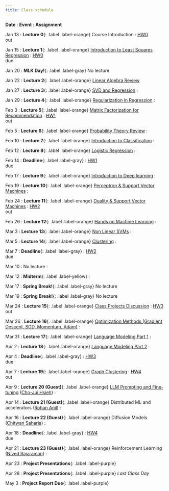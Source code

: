 ```yaml
---
title: Class schedule
---
```

**Date**
: **Event**
    : **Assignment**

Jan 13
: **Lecture 0**{: .label .label-orange} Course Introduction
	: [HW0](/main/homeworks/#homework-0-survey) <br> out

Jan 15
: **Lecture 1**{: .label .label-orange} [Introduction to Least Squares Regression](/main/Lectures/#lecture-1)
    : [HW0](/main/homeworks/#homework-0-survey) <br> due

Jan 20
: **MLK Day!**{: .label .label-gray} No lecture

Jan 22
: **Lecture 2**{: .label .label-orange} [Linear Algebra Review](/main/Lectures/#lecture-2)
        <!-- : [[M1]](/info/books/#primary-textbooks) <br> Ch1 -->

Jan 27
: **Lecture 3**{: .label .label-orange} [SVD and Regression](/main/Lectures/#lecture-3)
    : 

Jan 29
: **Lecture 4**{: .label .label-orange} [Regularization in Regression](/main/Lectures/#lecture-4) 
    : 

Feb 3
: **Lecture 5**{: .label .label-orange} [Matrix Factorization for Recommendation](/main/Lectures/#lecture-5)
    : [HW1](/main/homeworks/#homework-1) <br> out

Feb 5
: **Lecture 6**{: .label .label-orange} [Probability Theory Review](/main/Lectures/#lecture-6)
    : 

Feb 10
: **Lecture 7**{: .label .label-orange} [Introduction to Classification](/main/Lectures/#lecture-7)
    : 

Feb 12
: **Lecture 8**{: .label .label-orange} [Logistic Regression](/main/Lectures/#lecture-8)
    : 

Feb 14
: **Deadline**{: .label .label-gray}
    : [HW1](/main/homeworks/#homework-1) <br> due
 
Feb 17
: **Lecture 9**{: .label .label-orange} [Introduction to Deep learning](/main/Lectures/#lecture-9)
    : 

Feb 19
: **Lecture 10**{: .label .label-orange} [Perceptron & Support Vector Machines](/main/Lectures/#lecture-10)
    : 

Feb 24
: **Lecture 11**{: .label .label-orange} [Duality & Support Vector Machines](/main/Lectures/#lecture-11)
    : [HW2](/main/homeworks/#homework-2) <br> out

Feb 26
: **Lecture 12**{: .label .label-orange} [Hands on Machine Learning](/main/Lectures/#lecture-12)
    : 

Mar 3
: **Lecture 13**{: .label .label-orange} [Non Linear SVMs](/main/Lectures/#lecture-13)
    : 

Mar 5
: **Lecture 14**{: .label .label-orange} [Clustering](/main/Lectures/#lecture-14)
    : 

Mar 7
: **Deadline**{: .label .label-gray}
    : [HW2](/main/homeworks/#homework-2) <br> due

Mar 10
: No lecture
    : 

Mar 12
: **Midterm**{: .label .label-yellow} 
    : 

Mar 17
: **Spring Break!**{: .label .label-gray} No lecture

Mar 19
: **Spring Break!**{: .label .label-gray} No lecture

Mar 24
: **Lecture 15**{: .label .label-orange} [Class Projects Discussion](/main/Lectures/#lecture-15)
    : [HW3](/main/homeworks/#homework-3) <br> out

Mar 26
: **Lecture 16**{: .label .label-orange} [Optimization Methods (Gradient Descent, SGD, Momentum, Adam)](/main/Lectures/#lecture-16)
    : 

Mar 31
: **Lecture 17**{: .label .label-orange} [Language Modeling Part 1](/main/Lectures/#lecture-17)
    : 

Apr 2
: **Lecture 18**{: .label .label-orange} [Language Modeling Part 2](/main/Lectures/#lecture-18)
    : 

Apr 4
: **Deadline**{: .label .label-gray}
    : [HW3](/main/homeworks/#homework-3) <br> due
 
Apr 7
: **Lecture 19**{: .label .label-orange} [Graph Clustering](/main/Lectures/#lecture-19)
    : [HW4](/main/homeworks/#homework-4) <br> out

Apr 9
: **Lecture 20 (Guest)**{: .label .label-orange} [LLM Prompting and Fine-tuning](/main/Lectures/#lecture-20) ([Cho-Jui Hsieh](https://web.cs.ucla.edu/~chohsieh/))
    : 

Apr 14
: **Lecture 21 (Guest)**{: .label .label-orange} Distributed ML and accelerators ([Rohan Anil](https://scholar.google.com/citations?user=m2qHgbwAAAAJ&hl=en))
    : 

Apr 16
: **Lecture 22 (Guest)**{: .label .label-orange} Diffusion Models ([Chitwan Saharia](https://scholar.google.co.in/citations?user=JApued4AAAAJ&hl=en))
    : 

Apr 18
: **Deadline**{: .label .label-gray}
    : [HW4](/main/homeworks/#homework-4) <br> due

Apr 21
: **Lecture 23 (Guest)**{: .label .label-orange}  Reinforcement Learning ([Nived Rajaraman](https://nivedr.github.io/))
    : 

Apr 23
: **Project Presentations**{: .label .label-purple}

Apr 28
: **Project Presentations**{: .label .label-purple} *Last Class Day*

May 3
: **Project Report Due**{: .label .label-purple}
